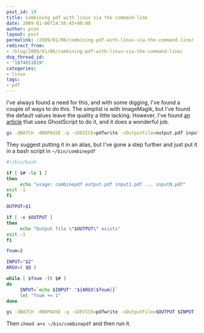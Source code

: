 ```yaml
---
post_id: 19
title: Combining pdf with linux via the command-line
date: 2009-01-06T14:56:45+00:00
author: pcon
layout: post
permalink: /2009/01/06/combining-pdf-with-linux-via-the-command-line/
redirect_from:
- /blog/2009/01/06/combining-pdf-with-linux-via-the-command-line/
dsq_thread_id:
- "1874651019"
categories:
- linux
tags:
- pdf
---
```

I've always found a need for this, and with some digging, I've found a couple of ways to do this.  The simplist is with ImageMagik, but I've found the default values leave the quality a little lacking.  However, I've found [an article](http://www.brighthub.com/computing/linux/articles/14795.aspx) that uses GhostScript to do it, and it does a wonderful job.

```bash
gs -dBATCH -dNOPAUSE -q -sDEVICE=pdfwrite -sOutputFile=output.pdf input1.pdf input2.pdf
```

<!--more-->

They suggest putting it in an alias, but I've gone a step further and just put it in a bash script in `~/bin/combinepdf`

```bash
#!/bin/bash

if [ $# -le 1 ]
then
     echo "usage: combinepdf output.pdf input1.pdf ... inputN.pdf"
exit -1
fi

OUTPUT=$1

if [ -e $OUTPUT ]
then
     echo "Output file \"$OUTPUT\" exists"
exit -1
fi

fnum=2

INPUT="$2"
ARGV=( $@ )

while [ $fnum -lt $# ]
do
     INPUT=`echo $INPUT" "${ARGV[$fnum]}`
     let "fnum += 1"
done

gs -dBATCH -dNOPAUSE -q -sDEVICE=pdfwrite -sOutputFile=$OUTPUT $INPUT
```

Then `chmod a+x ~/bin/combinepdf` and then run it.